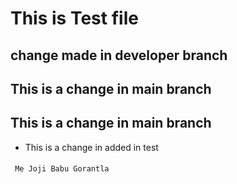 # This is Test file
## change made in developer branch
## This is a change in main branch
## This is a change in main branch

* This is a change in added in test 
####

``` Me Joji Babu Gorantla```
